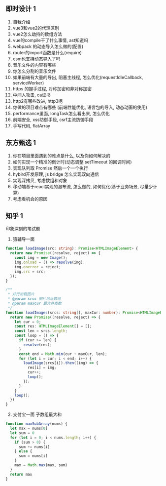 ## 即时设计 1

1. 自我介绍
2. vue3和vue2的代理区别
3. vue2怎么劫持的数组方法
4. vue的compile干了什么事情, ast知道吗
5. webpack 的动态导入怎么做的(配置)
6. router的import函数是什么(require)
7. esm也支持动态导入了吗
8. 音乐文件的内容有哪些
9. 你怎么分割的音乐文件
10. 如果前端有大量的导出, 阻塞主线程, 怎么优化(requestIdleCallback, serviceWorker)
11. https 的握手过程, 对称加密和非对称加密
12. 中间人攻击, ca证书
13. http2有哪些改进, http3呢
14. 你做的项目难点有哪些 (前端性能优化, 语言包的导入, 动态动画的使用)
15. performance里面, longTask怎么看出来, 怎么优化
16. 前端安全, xss防御手段, csrf主流防御手段
17. 手写代码, flatArray

## 东方甄选 1

1. 你在项目里面遇到的难点是什么, 以及你如何解决的
2. 如何实现一个精准的倒计时(动态调整 setTimeout 的回调时间)
3. 实现队列取 Promise 然后一个一个执行
4. hybird开发原理, js bridge 怎么实现双向通信
5. 实现深拷贝, 考虑数组和对象
6. 移动端基于react实现的瀑布流, 怎么做的, 如何优化(基于业务场景, 尽量少计算)
7. 考虑看机会的原因


## 知乎 1




印象深刻的笔试题
1. 猿辅导一面
```ts
function loadImage(src: string): Promise<HTMLImageElement> {
  return new Promise((resolve, reject) => {
    const img = new Image();
    img.onload = () => resolve(img);
    img.onerror = reject;
    img.src = src;
  });
}

/**
 * 并行加载图片
 * @param srcs 图片地址数组
 * @param maxCur 最大并发数
 */
function loadImages(srcs: string[], maxCur: number): Promise<HTMLImageElement[]> {
  return new Promise((resolve, reject) => {
    let cur = 0;
    const res: HTMLImageElement[] = [];
    const len = srcs.length;
    const loop = () => {
      if (cur >= len) {
        resolve(res);
      }
      const end = Math.min(cur + maxCur, len);
      for (let i = cur; i < end; i++) {
        loadImage(srcs[i]).then((img) => {
          res[i] = img;
          cur++;
          loop();
        });
      }
    }
    loop();
  })
}
```

2. 支付宝一面
子数组最大和
```js
function maxSubArray(nums) {
  let max = nums[0]
  let sum = 0
  for (let i = 0; i < nums.length; i++) {
    if (sum > 0) {
      sum += nums[i]
    } else {
      sum = nums[i]
    }
    max = Math.max(max, sum)
  }
  return max
}
```